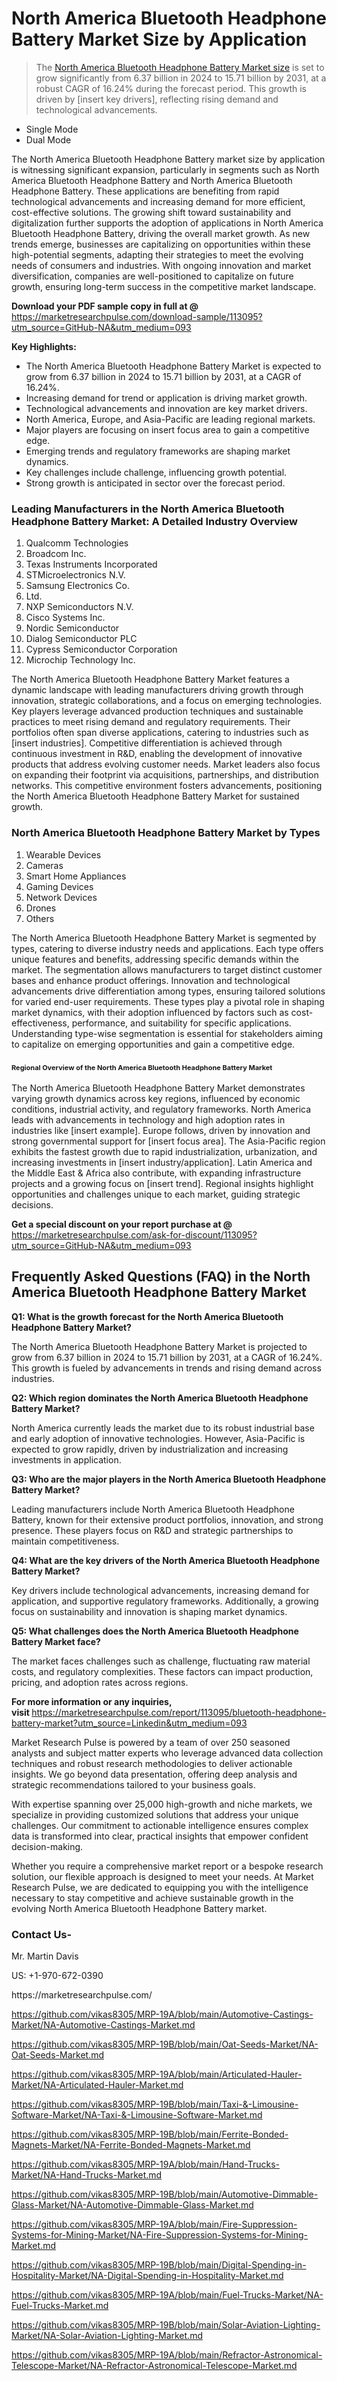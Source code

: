 <h1>North America Bluetooth Headphone Battery Market&nbsp;Size by Application</h1><blockquote><p>The <a href="https://marketresearchpulse.com/download-sample/113095?utm_source=GitHub-NA&amp;utm_medium=093">North America Bluetooth Headphone Battery Market size</a> is set to grow significantly from 6.37 billion in 2024 to 15.71 billion by 2031, at a robust CAGR of 16.24% during the forecast period. This growth is driven by [insert key drivers], reflecting rising demand and technological advancements.</p></blockquote><ul><li>Single Mode<li> Dual Mode</li></ul><p>The North America Bluetooth Headphone Battery market size by application is witnessing significant expansion, particularly in segments such as North America Bluetooth Headphone Battery and North America Bluetooth Headphone Battery. These applications are benefiting from rapid technological advancements and increasing demand for more efficient, cost-effective solutions. The growing shift toward sustainability and digitalization further supports the adoption of applications in North America Bluetooth Headphone Battery, driving the overall market growth. As new trends emerge, businesses are capitalizing on opportunities within these high-potential segments, adapting their strategies to meet the evolving needs of consumers and industries. With ongoing innovation and market diversification, companies are well-positioned to capitalize on future growth, ensuring long-term success in the competitive market landscape.</p><p><strong>Download your PDF sample copy in full at @ </strong><a href="https://marketresearchpulse.com/download-sample/113095?utm_source=GitHub-NA&amp;utm_medium=093">https://marketresearchpulse.com/download-sample/113095?utm_source=GitHub-NA&amp;utm_medium=093</a></p><p><strong>Key Highlights: </strong></p><ul><li>The North America Bluetooth Headphone Battery Market is expected to grow from 6.37 billion in 2024 to 15.71 billion by 2031, at a CAGR of 16.24%.</li><li>Increasing demand for trend or application is driving market growth.</li><li>Technological advancements and innovation are key market drivers.</li><li>North America, Europe, and Asia-Pacific are leading regional markets.</li><li>Major players are focusing on insert focus area to gain a competitive edge.</li><li>Emerging trends and regulatory frameworks are shaping market dynamics.</li><li>Key challenges include challenge, influencing growth potential.</li><li>Strong growth is anticipated in sector over the forecast period.</li></ul><h3>Leading Manufacturers in the North America Bluetooth Headphone Battery Market: A Detailed Industry Overview</h3><ol><li>Qualcomm Technologies</li><li>Broadcom Inc.</li><li>Texas Instruments Incorporated</li><li>STMicroelectronics N.V.</li><li>Samsung Electronics Co.</li><li>Ltd.</li><li>NXP Semiconductors N.V.</li><li>Cisco Systems Inc.</li><li>Nordic Semiconductor</li><li>Dialog Semiconductor PLC</li><li>Cypress Semiconductor Corporation</li><li>Microchip Technology Inc.</li></ol><div class="flex max-w-full flex-col flex-grow"><div class="min-h-8 text-message flex w-full flex-col items-end gap-2 whitespace-normal break-words [.text-message+&amp;]:mt-5" dir="auto" data-message-author-role="assistant" data-message-id="fd8432e4-4910-450d-b182-61b7bfb0a01f" data-message-model-slug="gpt-4o"><div class="flex w-full flex-col gap-1 empty:hidden first:pt-[3px]"><div class="markdown prose w-full break-words dark:prose-invert light"><p>The North America Bluetooth Headphone Battery Market features a dynamic landscape with leading manufacturers driving growth through innovation, strategic collaborations, and a focus on emerging technologies. Key players leverage advanced production techniques and sustainable practices to meet rising demand and regulatory requirements. Their portfolios often span diverse applications, catering to industries such as [insert industries]. Competitive differentiation is achieved through continuous investment in R&amp;D, enabling the development of innovative products that address evolving customer needs. Market leaders also focus on expanding their footprint via acquisitions, partnerships, and distribution networks. This competitive environment fosters advancements, positioning the North America Bluetooth Headphone Battery Market for sustained growth.</p></div></div></div></div><h3>North America Bluetooth Headphone Battery Market by Types</h3><ol><li>Wearable Devices<li> Cameras<li> Smart Home Appliances<li> Gaming Devices<li> Network Devices<li> Drones<li> Others</li></ol><div class="flex max-w-full flex-col flex-grow"><div class="min-h-8 text-message flex w-full flex-col items-end gap-2 whitespace-normal break-words [.text-message+&amp;]:mt-5" dir="auto" data-message-author-role="assistant" data-message-id="084470be-0bb7-4664-bddf-5156b4f41249" data-message-model-slug="gpt-4o-mini"><div class="flex w-full flex-col gap-1 empty:hidden first:pt-[3px]"><div class="markdown prose w-full break-words dark:prose-invert light"><p>The North America Bluetooth Headphone Battery Market is segmented by types, catering to diverse industry needs and applications. Each type offers unique features and benefits, addressing specific demands within the market. The segmentation allows manufacturers to target distinct customer bases and enhance product offerings. Innovation and technological advancements drive differentiation among types, ensuring tailored solutions for varied end-user requirements. These types play a pivotal role in shaping market dynamics, with their adoption influenced by factors such as cost-effectiveness, performance, and suitability for specific applications. Understanding type-wise segmentation is essential for stakeholders aiming to capitalize on emerging opportunities and gain a competitive edge.</p></div></div></div></div><h3><span style="font-size: 11px;">Regional Overview of the North America Bluetooth Headphone Battery Market</span></h3><div class="flex max-w-full flex-col flex-grow"><div class="min-h-8 text-message flex w-full flex-col items-end gap-2 whitespace-normal break-words [.text-message+&amp;]:mt-5" dir="auto" data-message-author-role="assistant" data-message-id="e9038762-ce64-4e30-91c9-9bd413514231" data-message-model-slug="gpt-4o-mini"><div class="flex w-full flex-col gap-1 empty:hidden first:pt-[3px]"><div class="markdown prose w-full break-words dark:prose-invert light"><p>The North America Bluetooth Headphone Battery Market demonstrates varying growth dynamics across key regions, influenced by economic conditions, industrial activity, and regulatory frameworks. North America leads with advancements in technology and high adoption rates in industries like [insert example]. Europe follows, driven by innovation and strong governmental support for [insert focus area]. The Asia-Pacific region exhibits the fastest growth due to rapid industrialization, urbanization, and increasing investments in [insert industry/application]. Latin America and the Middle East &amp; Africa also contribute, with expanding infrastructure projects and a growing focus on [insert trend]. Regional insights highlight opportunities and challenges unique to each market, guiding strategic decisions.</p></div></div></div></div><p><strong>Get a special discount on your report purchase at @ </strong><a href="https://marketresearchpulse.com/ask-for-discount/113095?utm_source=GitHub-NA&amp;utm_medium=093">https://marketresearchpulse.com/ask-for-discount/113095?utm_source=GitHub-NA&amp;utm_medium=093</a></p><h2>Frequently Asked Questions (FAQ) in the North America Bluetooth Headphone Battery Market</h2><p><strong>Q1: What is the growth forecast for the North America Bluetooth Headphone Battery Market?</strong></p><p>The North America Bluetooth Headphone Battery Market is projected to grow from 6.37 billion in 2024 to 15.71 billion by 2031, at a CAGR of 16.24%. This growth is fueled by advancements in trends and rising demand across industries.</p><p><strong>Q2: Which region dominates the North America Bluetooth Headphone Battery Market?</strong></p><p>North America currently leads the market due to its robust industrial base and early adoption of innovative technologies. However, Asia-Pacific is expected to grow rapidly, driven by industrialization and increasing investments in application.</p><p><strong>Q3: Who are the major players in the North America Bluetooth Headphone Battery Market?</strong></p><p>Leading manufacturers include North America Bluetooth Headphone Battery, known for their extensive product portfolios, innovation, and strong presence. These players focus on R&amp;D and strategic partnerships to maintain competitiveness.</p><p><strong>Q4: What are the key drivers of the North America Bluetooth Headphone Battery Market?</strong></p><p>Key drivers include technological advancements, increasing demand for application, and supportive regulatory frameworks. Additionally, a growing focus on sustainability and innovation is shaping market dynamics.</p><p><strong>Q5: What challenges does the North America Bluetooth Headphone Battery Market face?</strong></p><p>The market faces challenges such as challenge, fluctuating raw material costs, and regulatory complexities. These factors can impact production, pricing, and adoption rates across regions.</p><p><strong>For more information or any inquiries, visit&nbsp;</strong><a href="https://marketresearchpulse.com/report/113095/bluetooth-headphone-battery-market?utm_source=Linkedin&utm_medium=093">https://marketresearchpulse.com/report/113095/bluetooth-headphone-battery-market?utm_source=Linkedin&utm_medium=093</a></p><p>Market Research Pulse is powered by a team of over 250 seasoned analysts and subject matter experts who leverage advanced data collection techniques and robust research methodologies to deliver actionable insights. We go beyond data presentation, offering deep analysis and strategic recommendations tailored to your business goals.</p><p>With expertise spanning over 25,000 high-growth and niche markets, we specialize in providing customized solutions that address your unique challenges. Our commitment to actionable intelligence ensures complex data is transformed into clear, practical insights that empower confident decision-making.</p><p>Whether you require a comprehensive market report or a bespoke research solution, our flexible approach is designed to meet your needs. At Market Research Pulse, we are dedicated to equipping you with the intelligence necessary to stay competitive and achieve sustainable growth in the evolving North America Bluetooth Headphone Battery market.</p><h3><strong>Contact Us-</strong></h3><p>Mr. Martin Davis</p><p>US: +1-970-672-0390</p><p>https://marketresearchpulse.com/</p><p><a href="https://github.com/vikas8305/MRP-19A/blob/main/Automotive-Castings-Market/NA-Automotive-Castings-Market.md">https://github.com/vikas8305/MRP-19A/blob/main/Automotive-Castings-Market/NA-Automotive-Castings-Market.md</a></p><p><a href="https://github.com/vikas8305/MRP-19B/blob/main/Oat-Seeds-Market/NA-Oat-Seeds-Market.md">https://github.com/vikas8305/MRP-19B/blob/main/Oat-Seeds-Market/NA-Oat-Seeds-Market.md</a></p><p><a href="https://github.com/vikas8305/MRP-19A/blob/main/Articulated-Hauler-Market/NA-Articulated-Hauler-Market.md">https://github.com/vikas8305/MRP-19A/blob/main/Articulated-Hauler-Market/NA-Articulated-Hauler-Market.md</a></p><p><a href="https://github.com/vikas8305/MRP-19B/blob/main/Taxi-&-Limousine-Software-Market/NA-Taxi-&-Limousine-Software-Market.md">https://github.com/vikas8305/MRP-19B/blob/main/Taxi-&-Limousine-Software-Market/NA-Taxi-&-Limousine-Software-Market.md</a></p><p><a href="https://github.com/vikas8305/MRP-19B/blob/main/Ferrite-Bonded-Magnets-Market/NA-Ferrite-Bonded-Magnets-Market.md">https://github.com/vikas8305/MRP-19B/blob/main/Ferrite-Bonded-Magnets-Market/NA-Ferrite-Bonded-Magnets-Market.md</a></p><p><a href="https://github.com/vikas8305/MRP-19A/blob/main/Hand-Trucks-Market/NA-Hand-Trucks-Market.md">https://github.com/vikas8305/MRP-19A/blob/main/Hand-Trucks-Market/NA-Hand-Trucks-Market.md</a></p><p><a href="https://github.com/vikas8305/MRP-19B/blob/main/Automotive-Dimmable-Glass-Market/NA-Automotive-Dimmable-Glass-Market.md">https://github.com/vikas8305/MRP-19B/blob/main/Automotive-Dimmable-Glass-Market/NA-Automotive-Dimmable-Glass-Market.md</a></p><p><a href="https://github.com/vikas8305/MRP-19A/blob/main/Fire-Suppression-Systems-for-Mining-Market/NA-Fire-Suppression-Systems-for-Mining-Market.md">https://github.com/vikas8305/MRP-19A/blob/main/Fire-Suppression-Systems-for-Mining-Market/NA-Fire-Suppression-Systems-for-Mining-Market.md</a></p><p><a href="https://github.com/vikas8305/MRP-19B/blob/main/Digital-Spending-in-Hospitality-Market/NA-Digital-Spending-in-Hospitality-Market.md">https://github.com/vikas8305/MRP-19B/blob/main/Digital-Spending-in-Hospitality-Market/NA-Digital-Spending-in-Hospitality-Market.md</a></p><p><a href="https://github.com/vikas8305/MRP-19A/blob/main/Fuel-Trucks-Market/NA-Fuel-Trucks-Market.md">https://github.com/vikas8305/MRP-19A/blob/main/Fuel-Trucks-Market/NA-Fuel-Trucks-Market.md</a></p><p><a href="https://github.com/vikas8305/MRP-19B/blob/main/Solar-Aviation-Lighting-Market/NA-Solar-Aviation-Lighting-Market.md">https://github.com/vikas8305/MRP-19B/blob/main/Solar-Aviation-Lighting-Market/NA-Solar-Aviation-Lighting-Market.md</a></p><p><a href="https://github.com/vikas8305/MRP-19A/blob/main/Refractor-Astronomical-Telescope-Market/NA-Refractor-Astronomical-Telescope-Market.md">https://github.com/vikas8305/MRP-19A/blob/main/Refractor-Astronomical-Telescope-Market/NA-Refractor-Astronomical-Telescope-Market.md</a></p>
